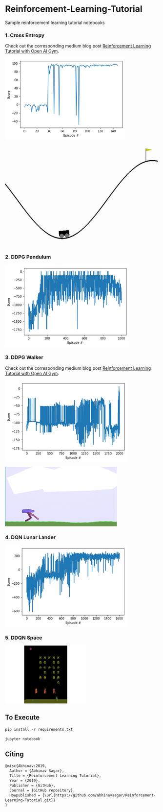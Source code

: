 # Reinforcement-Learning-Tutorial

Sample reinforcement learning tutorial notebooks

### 1. Cross Entropy

Check out the corresponding medium blog post [Reinforcement Learning Tutorial with Open AI Gym](https://medium.com/@abhinav.sagar/reinforcement-learning-tutorial-with-open-ai-gym-9b11f4e3c204).

![rl](rl1.png)

![rl](ct1.gif)

### 2. DDPG Pendulum

![rl](rl2.png)

### 3. DDPG Walker

Check out the corresponding medium blog post [Reinforcement Learning Tutorial with Open AI Gym](https://medium.com/@abhinav.sagar/reinforcement-learning-tutorial-with-open-ai-gym-6215a7a15970).

![rl](rl3.png)

![rl](ct2.gif)

### 4. DQN Lunar Lander

![rl](rl4.png)

### 5. DDQN Space

![rl](space.png)

## To Execute

`pip install -r requirements.txt`

`jupyter notebook`

## Citing

```
@misc{Abhinav:2019,
  Author = {Abhinav Sagar},
  Title = {Reinforcement Learning Tutorial},
  Year = {2019},
  Publisher = {GitHub},
  Journal = {GitHub repository},
  Howpublished = {\url{https://github.com/abhinavsagar/Reinforcement-Learning-Tutorial.git}}
}
```
